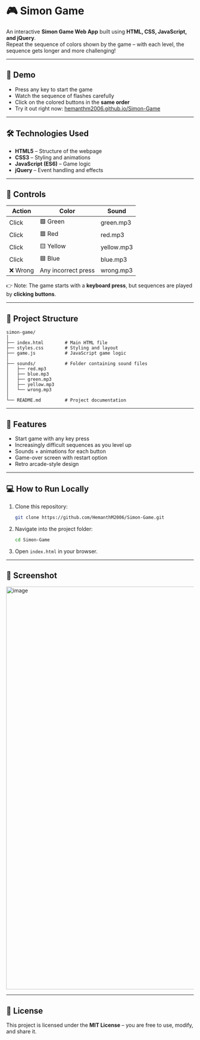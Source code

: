 # 🎮 Simon Game

An interactive **Simon Game Web App** built using **HTML, CSS, JavaScript, and jQuery**.  
Repeat the sequence of colors shown by the game – with each level, the sequence gets longer and more challenging!

---

## 🚀 Demo
- Press any key to start the game  
- Watch the sequence of flashes carefully  
- Click on the colored buttons in the **same order**  
- Try it out right now: [hemanthm2006.github.io/Simon-Game](https://hemanthm2006.github.io/Simon-Game/)

---

## 🛠️ Technologies Used
- **HTML5** – Structure of the webpage  
- **CSS3** – Styling and animations  
- **JavaScript (ES6)** – Game logic  
- **jQuery** – Event handling and effects  

---

## 🎵 Controls
| Action | Color  | Sound  |
|--------|--------|--------|
| Click  | 🟩 Green  | green.mp3 |
| Click  | 🟥 Red    | red.mp3   |
| Click  | 🟨 Yellow | yellow.mp3 |
| Click  | 🟦 Blue   | blue.mp3 |
| ❌ Wrong | Any incorrect press | wrong.mp3 |

👉 Note: The game starts with a **keyboard press**, but sequences are played by **clicking buttons**.

---

## 📂 Project Structure

```text
simon-game/
│
├── index.html        # Main HTML file
├── styles.css        # Styling and layout
├── game.js           # JavaScript game logic
│
├── sounds/           # Folder containing sound files
│   ├── red.mp3
│   ├── blue.mp3
│   ├── green.mp3
│   ├── yellow.mp3
│   └── wrong.mp3
│
└── README.md         # Project documentation
```

---

## 🎯 Features

* Start game with any key press  
* Increasingly difficult sequences as you level up  
* Sounds + animations for each button  
* Game-over screen with restart option  
* Retro arcade-style design  

---

## 💻 How to Run Locally

1. Clone this repository:

   ```bash
   git clone https://github.com/HemanthM2006/Simon-Game.git
   ```
2. Navigate into the project folder:

   ```bash
   cd Simon-Game
   ```
3. Open `index.html` in your browser.

---

## 📸 Screenshot

<img width="1919" height="1079" alt="image" src="https://github.com/user-attachments/assets/9835e81f-22ed-4579-ba86-cae9fe0d3188" />

---

## 📜 License

This project is licensed under the **MIT License** – you are free to use, modify, and share it.
